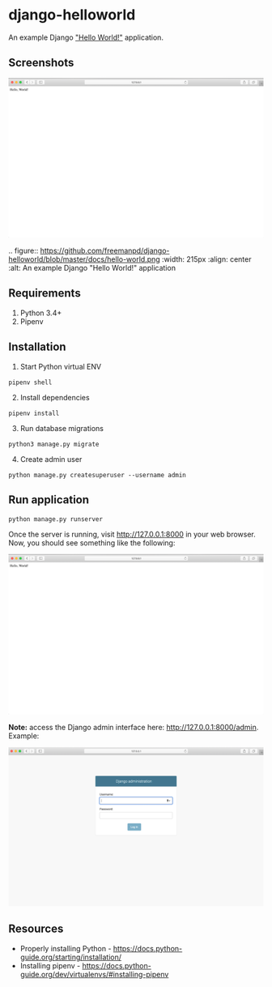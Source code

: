 # django-helloworld
An example Django ["Hello World!"](https://en.wikipedia.org/wiki/%22Hello,_World!%22_program) application.

## Screenshots

![An example Django "Hello World!" application](https://github.com/freemanpd/django-helloworld/blob/master/docs/hello-world.png)

.. figure:: https://github.com/freemanpd/django-helloworld/blob/master/docs/hello-world.png
   :width: 215px
   :align: center
   :alt: An example Django "Hello World!" application


## Requirements
1. Python 3.4+
1. Pipenv 

## Installation
1. Start Python virtual ENV
```
pipenv shell
```
2. Install dependencies
```
pipenv install
```
3. Run database migrations
```
python3 manage.py migrate
```
4. Create admin user
```
python manage.py createsuperuser --username admin
```

## Run application
```
python manage.py runserver
```
Once the server is running, visit http://127.0.0.1:8000 in your web browser. Now, you should see something like the following:

![An example Django "Hello World!" application](https://github.com/freemanpd/django-helloworld/blob/master/docs/hello-world.png)

**Note:** access the Django admin interface here: http://127.0.0.1:8000/admin. Example:

![Django admin login](https://github.com/freemanpd/django-helloworld/blob/master/docs/django-admin-login.png)

## Resources
* Properly installing Python - https://docs.python-guide.org/starting/installation/
* Installing pipenv - https://docs.python-guide.org/dev/virtualenvs/#installing-pipenv